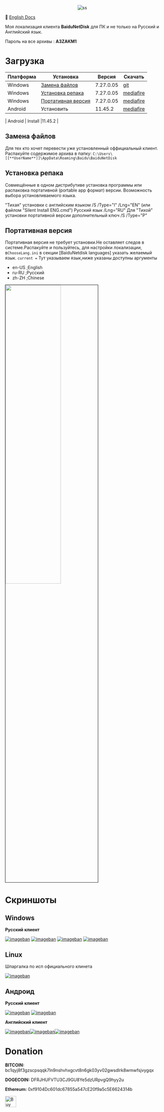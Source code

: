 <!-- ﻿# BaiduNetDiskTranslation ☁ -->

<!-- [![Donate][donate-badge]](#donate) -->

<center>
<img src='https://i3.imageban.ru/out/2022/03/30/92137855392412725f38fbfba812f1eb.png' alt="ss">
<!-- 
[![Windows][lng-russian-win]](#download) [![Windows][lng-english-win]](#download)
[![Windows][lng-russian-and]](#download) [![Windows][lng-english-and]](#download)
[![License][license-badge]][license]
-->
</center>

📑 [English Docs](Readme.md) 

Моя локализация клиента **BaiduNetDisk** для ПК и не только на Русский и Английский язык.



Пароль на все архивы : **A3ZAKM1**
# Загрузка

| Платформа | Установка                          |Версия  | Скачать                    |
| --------- | ---------------------------------- |--------| -------------------------- |
| Windows   | [Замена файлов][win-replace]       |7.27.0.05|  [git][win_replace_files_git] |
| Windows   | [Установка репака][win-repack]    | 7.27.0.05| [mediafire][win_repack_files_mfire] |
| Windows   | [Портативная версия][win-portable] |7.27.0.05|  [mediafire][win_portable_files_mfire] |
| Android   | Установить                         |11.45.2 |  [mediafire][win_apk_files_mfire]  |

| Android  | Install                          |11.45.2 | 
## Замена файлов

Для тех кто хочет перевести уже установленный оффициальный клиент.
Распакуйте содержимое архива в папку:
`C:\Users\[[**UserName**]]\AppData\Roaming\Baidu\BaiduNetDisk`

## Установка репака

Совмещённые в одном дистрибутиве установка программы или распаковка портативной (portable app формат) версии. Возможность выбора установливаемого языка.

"Тихая" установки с английским языком /S /Type="I" /Lng="EN" (или файлом "Silent Install ENG.cmd")
Русский язык /Lng="RU"
Для "Тихой" установки портативной версии дополнительный ключ /S /Type="P"

## Портативная версия

Портативная версия не требует установки.Не оставляет следов в системе.Распакуйте и пользуйтесь, для настройки локализации, в`ChooseLang.ini` в секции [BaiduNetdisk languages] указать желаемый язык.
`current =` Тут указываем язык,ниже указаны доступны аргументы

- en-US ;English
- ru-RU ;Русский
- zh-ZH ;Chinese


<a target="_blank" href="https://imageban.ru/show/2023/01/21/cd2488c6660581e3f24f59dc8c4a64fb/gif"><img src="https://i3.imageban.ru/out/2023/01/21/cd2488c6660581e3f24f59dc8c4a64fb.gif"  width="60%" height="50%" border="0" style='border: 1px solid #000000'></a>

# Скриншоты

## Windows

**Русский клиент**

[![imageban](https://i2.imageban.ru/thumbs/2021.07.15/0fba51466562e1d68da2a761a5826d55.jpg)](https://imageban.ru/show/2021/07/15/0fba51466562e1d68da2a761a5826d55/jpg) [![imageban](https://i6.imageban.ru/thumbs/2021.07.15/60a8bbabe79ca5912e772e5e9071825d.jpg)](https://imageban.ru/show/2021/07/15/60a8bbabe79ca5912e772e5e9071825d/jpg)
[![imageban](https://i5.imageban.ru/thumbs/2021.07.15/86593fd172f48f8947a14ae0ef539b5c.jpg)](https://imageban.ru/show/2021/07/15/86593fd172f48f8947a14ae0ef539b5c/jpg)
[![imageban](https://i5.imageban.ru/thumbs/2021.07.15/06a738b170539b43fe049f98bcce2f8b.jpg)](https://imageban.ru/show/2021/07/15/06a738b170539b43fe049f98bcce2f8b/jpg)

## Linux

Шпаргалка по исп официального клинета

[![imageban](https://i2.imageban.ru/thumbs/2022.09.08/5e090fff839995b31842ce937e4502ee.jpg)](https://imageban.ru/show/2022/09/08/5e090fff839995b31842ce937e4502ee/jpg)

## Андроид
**Русский клиент**

[![imageban](https://i7.imageban.ru/thumbs/2021.10.08/371b6ce4073fd673c7fa96b7ed1e09f1.png)](https://imageban.ru/show/2021/10/08/371b6ce4073fd673c7fa96b7ed1e09f1/png) [![imageban](https://i1.imageban.ru/thumbs/2021.10.08/eabea1a84fca54fe49d6d59385318500.png)](https://imageban.ru/show/2021/10/08/eabea1a84fca54fe49d6d59385318500/png)

**Английский клиент**

[![imageban](https://i3.imageban.ru/thumbs/2021.10.26/6174fc4c14216b1820659e7b59f7f32d.png)](https://imageban.ru/show/2021/10/26/6174fc4c14216b1820659e7b59f7f32d/png)[![imageban](https://i5.imageban.ru/thumbs/2021.10.26/b0a2aa09c482afe87725a68a3169b9ff.png)](https://imageban.ru/show/2021/10/26/b0a2aa09c482afe87725a68a3169b9ff/png)[![imageban](https://i6.imageban.ru/thumbs/2021.10.26/7cc3ef56284a36bbbff946c214eed611.png)](https://imageban.ru/show/2021/10/26/7cc3ef56284a36bbbff946c214eed611/png)


# Donation

  **BITCOIN:** bc1qyj8f3gzscpsqqk7ln9nshvhxgcvt8n6gk03yv02gwsdlrk8wmwfsjvygqx

  **DOGECOIN:** DFRJHUFVTU3CJ9GU8Ye5dzURpvgQ9hyy2u
  
  **Ethereum:** 0xf9104Dc601dc67855a547cE20f9a5c5E6624314b
  
<a href='https://ko-fi.com/J3J7ED5JP' target='_blank'><img height='36' style='border:0px;height:36px;' src='https://cdn.ko-fi.com/cdn/kofi2.png?v=3' border='0' alt='Buy Me a Coffee at ko-fi.com' /></a>


[license]: ./LICENSE
[license-badge]: https://img.shields.io/github/license/zloisupport/BaiduNetDiskTranslation
[win_replace_files_git]: https://rebrand.ly/BaiduNetDiskGitRelease

[win_repack_files_meganz]: https://rebrand.ly/BaiduNetDiskRepackMega
[win_portable_files_meganz]: https://rebrand.ly/bndPortableMega

[win_repack_files_mirror]: https://rebrand.ly/BaiduNetdiskPortableMirror
[win_portable_files_mirror]: https://rebrand.ly/Baidu_Net_DiskMirrorRep

[win_repack_files_mfire]: https://rebrand.ly/bndmfirerepack
[win_portable_files_mfire]: https://rebrand.ly/bndmfileport

[win_apk_files_meganz]: https://rebrand.ly/bndAndroidMega
[win_apk_files_mfire]: https://rebrand.ly/bndAndroidMfire
[win_apk_files_mirror]: https://rebrand.ly/bndMirrorApk

[donate-badge]: https://img.shields.io/badge/%F0%9F%92%99-Donate%20%2F%20Support%20Us-blue.svg
[lng-russian-win]: https://img.shields.io/badge/Russian|windows-80%25-green.svg
[lng-english-win]: https://img.shields.io/badge/English|windows-70%25-green.svg
[lng-russian-and]: https://img.shields.io/badge/Russian|android-75%25-green.svg
[lng-english-and]: https://img.shields.io/badge/English|android-75%25-green.svg
[win-portable]: #портативная-версия
[win-repack]: #установка-репака
[win-replace]: #замена-файлов


[donate_bitcoin]:https://img.shields.io/badge/%F0%9F%AA%99-Donate%20%2F%20BitCoin-yellow.svg
[donate_dogecoin]:dogecoin:DFRJHUFVTU3CJ9GU8Ye5dzURpvgQ9hyy2u
[last_commit]:https://img.shields.io/github/last-commit/zloisupport/BaiduNetDiskTranslation?color=green&style=plastic

[donate-badge]: https://img.shields.io/badge/%F0%9F%92%99-Donate%20%2F%20bitcoin-yellow.svg
[donate-dogecoin]: https://img.shields.io/badge/%F0%9F%90%B6-Donate%20%2F%20dogecoin-yellow.svg
